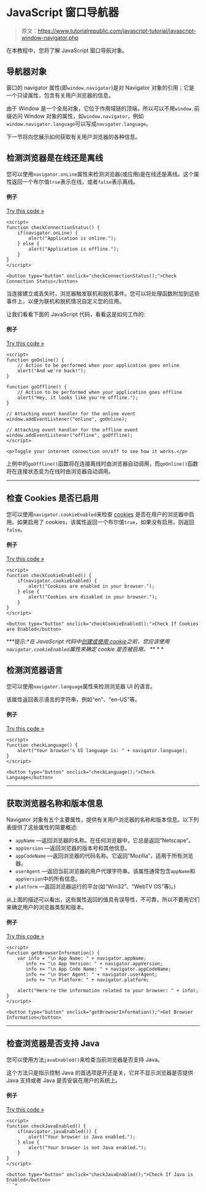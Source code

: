 # JavaScript 窗口导航器

> 原文：<https://www.tutorialrepublic.com/javascript-tutorial/javascript-window-navigator.php>

在本教程中，您将了解 JavaScript 窗口导航对象。

## 导航器对象

窗口的 navigator 属性(即`window.navigator`)是对 Navigator 对象的引用；它是一个只读属性，包含有关用户浏览器的信息。

由于 Window 是一个全局对象，它位于作用域链的顶端，所以可以不用`window.`前缀访问 Window 对象的属性，如`window.navigator`，例如`window.navigator.language`可以写成`navigator.language`。

下一节将向您展示如何获取有关用户浏览器的各种信息。

## 检测浏览器是在线还是离线

您可以使用`navigator.onLine`属性来检测浏览器(或应用)是在线还是离线。这个属性返回一个布尔值`true`表示在线，或者`false`表示离线。

#### 例子

[Try this code »](../codelab.php?topic=javascript&file=detect-if-browser-is-online-or-offline "Try this code using online Editor")

```
<script>
function checkConnectionStatus() {
    if(navigator.onLine) {
        alert("Application is online.");
    } else {
        alert("Application is offline.");
    }
}
</script>

<button type="button" onclick="checkConnectionStatus();">Check Connection Status</button>
```

当连接建立或丢失时，浏览器触发联机和脱机事件。您可以将处理函数附加到这些事件上，以便为联机和脱机情况自定义您的应用。

让我们看看下面的 JavaScript 代码，看看这是如何工作的:

#### 例子

[Try this code »](../codelab.php?topic=javascript&file=detect-internet-connection-status "Try this code using online Editor")

```
<script>
function goOnline() {
    // Action to be performed when your application goes online
    alert("And we're back!");
}

function goOffline() {
    // Action to be performed when your application goes offline
    alert("Hey, it looks like you're offline.");
}

// Attaching event handler for the online event
window.addEventListener("online", goOnline);

// Attaching event handler for the offline event
window.addEventListener("offline", goOffline);
</script>

<p>Toggle your internet connection on/off to see how it works.</p>
```

上例中的`goOffline()`函数将在连接离线时由浏览器自动调用，而`goOnline()`函数将在连接状态变为在线时由浏览器自动调用。

* * *

## 检查 Cookies 是否已启用

您可以使用`navigator.cookieEnabled`来检查 [cookies](javascript-cookies.php) 是否在用户的浏览器中启用。如果启用了 cookies，该属性返回一个布尔值`true`，如果没有启用，则返回`false`。

#### 例子

[Try this code »](../codelab.php?topic=javascript&file=check-if-cookies-are-enabled "Try this code using online Editor")

```
<script>
function checkCookieEnabled() {
    if(navigator.cookieEnabled) {
        alert("Cookies are enabled in your browser.");
    } else {
        alert("Cookies are disabled in your browser.");
    }
}
</script>

<button type="button" onclick="checkCookieEnabled();">Check If Cookies are Enabled</button>
```

 ***提示:**在 JavaScript 代码中[创建或使用 cookie](javascript-cookies.php)之前，您应该使用`navigator.cookieEnabled`属性来确定 cookie 是否被启用。*  ** * *

## 检测浏览器语言

您可以使用`navigator.language`属性来检测浏览器 UI 的语言。

该属性返回表示语言的字符串，例如“en”、“en-US”等。

#### 例子

[Try this code »](../codelab.php?topic=javascript&file=detect-browser-ui-language "Try this code using online Editor")

```
<script>
function checkLanguage() {
    alert("Your browser's UI language is: " + navigator.language);
}
</script>

<button type="button" onclick="checkLanguage();">Check Language</button>
```

* * *

## 获取浏览器名称和版本信息

Navigator 对象有五个主要属性，提供有关用户浏览器的名称和版本信息。以下列表提供了这些属性的简要概述:

*   `appName` —返回浏览器的名称。在任何浏览器中，它总是返回“Netscape”。
*   `appVersion` —返回浏览器的版本号和其他信息。
*   `appCodeName` —返回浏览器的代码名称。它返回“Mozilla”，适用于所有浏览器。
*   `userAgent` —返回当前浏览器的用户代理字符串。该属性通常包含`appName`和`appVersion`中的所有信息。
*   `platform` —返回浏览器运行的平台(如“Win32”、“WebTV OS”等)。)

从上面的描述可以看出，这些属性返回的值具有误导性，不可靠，所以不要用它们来确定用户的浏览器类型和版本。

#### 例子

[Try this code »](../codelab.php?topic=javascript&file=detect-browser-name-and-version "Try this code using online Editor")

```
<script>
function getBrowserInformation() {
	var info = "\n App Name: " + navigator.appName;
	   info += "\n App Version: " + navigator.appVersion;
	   info += "\n App Code Name: " + navigator.appCodeName;
	   info += "\n User Agent: " + navigator.userAgent;
	   info += "\n Platform: " + navigator.platform;

    alert("Here're the information related to your browser: " + info);
}
</script>

<button type="button" onclick="getBrowserInformation();">Get Browser Information</button>
```

* * *

## 检查浏览器是否支持 Java

您可以使用方法`javaEnabled()`来检查当前浏览器是否支持 Java。

这个方法只是指示控制 Java 的首选项是开还是关，它并不显示浏览器是否提供 Java 支持或者 Java 是否安装在用户的系统上。

#### 例子

[Try this code »](../codelab.php?topic=javascript&file=check-if-browser-is-java-enabled "Try this code using online Editor")

```
<script>
function checkJavaEnabled() {
    if(navigator.javaEnabled()) {
        alert("Your browser is Java enabled.");
    } else {
        alert("Your browser is not Java enabled.");
    }
}
</script>

<button type="button" onclick="checkJavaEnabled();">Check If Java is Enabled</button>
```*